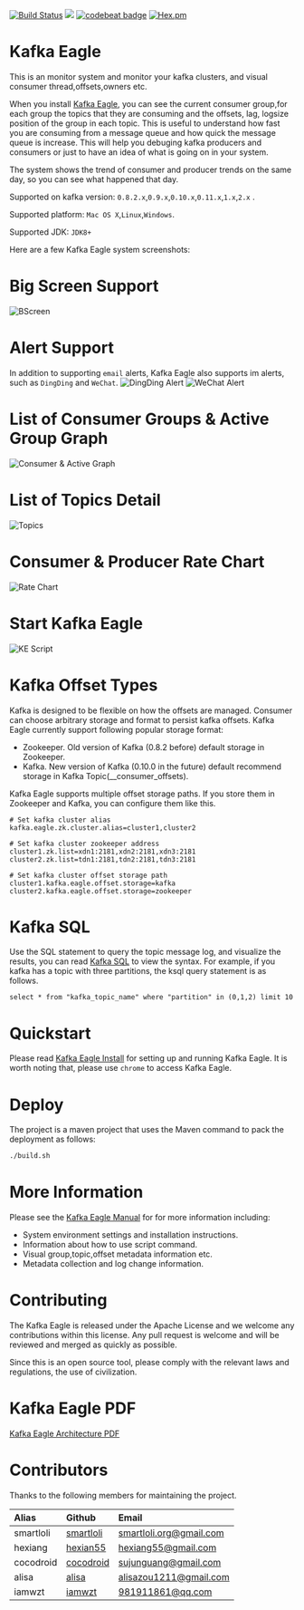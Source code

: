 [![Build Status](https://travis-ci.org/smartloli/kafka-eagle.svg?branch=master)](https://travis-ci.org/smartloli/kafka-eagle)
![](https://img.shields.io/badge/language-java-orange.svg)
[![codebeat badge](https://codebeat.co/badges/bf22a7b2-76ac-4aba-b840-00328841d9e3)](https://codebeat.co/projects/github-com-smartloli-kafka-eagle-master)
[![Hex.pm](https://img.shields.io/hexpm/l/plug.svg)](https://github.com/smartloli/kafka-eagle/blob/master/LICENSE)

# Kafka Eagle

This is an monitor system and monitor your kafka clusters, and visual consumer thread,offsets,owners etc.

When you install [Kafka Eagle](https://www.kafka-eagle.org/), you can see the current consumer group,for each group the topics that they are consuming and the offsets, lag, logsize position of the group in each topic. This is useful to understand how fast you are consuming from a message queue and how quick the message queue is increase. This will help you debuging kafka producers and consumers or just to have an idea of what is going on in your system.

The system shows the trend of consumer and producer trends on the same day, so you can see what happened that day.

Supported on kafka version: ``` 0.8.2.x ```,``` 0.9.x ```,``` 0.10.x ```,``` 0.11.x ```,``` 1.x ```,``` 2.x ``` .

Supported platform: ```Mac OS X```,```Linux```,```Windows```.

Supported JDK: ```JDK8+```

Here are a few Kafka Eagle system screenshots:

# Big Screen Support
![BScreen](https://blobscdn.gitbook.com/v0/b/gitbook-28427.appspot.com/o/assets%2F-LjfmXHRajdxow3o-cxI%2F-LnhzyWefw2gURVMl-Km%2F-LnhzzESQ0FVm_ReDJkb%2Fbscreen@2x.png?generation=1567361072225328&alt=media)

# Alert Support
In addition to supporting ```email``` alerts, Kafka Eagle also supports im alerts, such as ```DingDing``` and ```WeChat```.
![DingDing Alert](https://blobscdn.gitbook.com/v0/b/gitbook-28427.appspot.com/o/assets%2F-LjfmXHRajdxow3o-cxI%2F-LjfrvZnr8VnQqA2gTze%2F-LjfrxNuwgVVmrqxlCS8%2Fdingding@2x.png?generation=1563030450835342&alt=media)
![WeChat Alert](https://docs.kafka-eagle.org/res/wechat@2x.png)

# List of Consumer Groups & Active Group Graph
![Consumer & Active Graph](https://blobscdn.gitbook.com/v0/b/gitbook-28427.appspot.com/o/assets%2F-LjfmXHRajdxow3o-cxI%2F-LjfrvZnr8VnQqA2gTze%2F-LjfrwYhk2GyuRfT-Keh%2Fconsumer@2x.png?generation=1563030447787989&alt=media)

# List of Topics Detail
![Topics](https://blobscdn.gitbook.com/v0/b/gitbook-28427.appspot.com/o/assets%2F-LjfmXHRajdxow3o-cxI%2F-LjfrvZnr8VnQqA2gTze%2F-LjfrwfE8uFt6dAdw0kU%2Flist@2x.png?generation=1563030448602231&alt=media)

# Consumer & Producer Rate Chart
![Rate Chart](https://docs.kafka-eagle.org/res/consumer_producer_rate@2x.png)

# Start Kafka Eagle
![KE Script](https://docs.kafka-eagle.org/res/ke_script@2x.png?q=20190530)

# Kafka Offset Types

Kafka is designed to be flexible on how the offsets are managed. Consumer can choose arbitrary storage and format to persist kafka offsets. Kafka Eagle currently support following popular storage format:
  * Zookeeper. Old version of Kafka (0.8.2 before) default storage in Zookeeper.
  * Kafka. New version of Kafka (0.10.0 in the future) default recommend storage in Kafka Topic(__consumer_offsets).
  
Kafka Eagle supports multiple offset storage paths. If you store them in Zookeeper and Kafka, you can configure them like this.
```
# Set kafka cluster alias
kafka.eagle.zk.cluster.alias=cluster1,cluster2

# Set kafka cluster zookeeper address
cluster1.zk.list=xdn1:2181,xdn2:2181,xdn3:2181
cluster2.zk.list=tdn1:2181,tdn2:2181,tdn3:2181

# Set kafka cluster offset storage path
cluster1.kafka.eagle.offset.storage=kafka
cluster2.kafka.eagle.offset.storage=zookeeper
```

# Kafka SQL

Use the SQL statement to query the topic message log, and visualize the results, you can read [Kafka SQL](https://docs.kafka-eagle.org/3.Manuals/9.KafkaSQL.html) to view the syntax.
For example, if you kafka has a topic with three partitions, the ksql query statement is as follows.
```
select * from "kafka_topic_name" where "partition" in (0,1,2) limit 10
```

# Quickstart

Please read [Kafka Eagle Install](https://docs.kafka-eagle.org/2.Install/2.Installing.html) for setting up and running Kafka Eagle. It is worth noting that, please use ```chrome``` to access Kafka Eagle.

# Deploy

The project is a maven project that uses the Maven command to pack the deployment as follows:
```bash
./build.sh
```
# More Information

Please see the [Kafka Eagle Manual](https://docs.kafka-eagle.org) for for more information including:
  * System environment settings and installation instructions.
  * Information about how to use script command.
  * Visual group,topic,offset metadata information etc.
  * Metadata collection and log change information.
 
# Contributing

The Kafka Eagle is released under the Apache License and we welcome any contributions within this license. Any pull request is welcome and will be reviewed and merged as quickly as possible.

Since this is an open source tool, please comply with the relevant laws and regulations, the use of civilization.

# Kafka Eagle PDF

[Kafka Eagle Architecture PDF](http://pdf.kafka-eagle.org/)

# Contributors

Thanks to the following members for maintaining the project.

|Alias |Github |Email |
|:-- |:-- |:-- |
|smartloli|[smartloli](https://github.com/smartloli)|smartloli.org@gmail.com|
|hexiang|[hexian55](https://github.com/hexian55)|hexiang55@gmail.com|
|cocodroid|[cocodroid](https://github.com/cocodroid)|sujunguang@gmail.com|
|alisa|[alisa](https://github.com/zoumm)|alisazou1211@gmail.com|
|iamwzt|[iamwzt](https://github.com/iamwzt)|981911861@qq.com|
